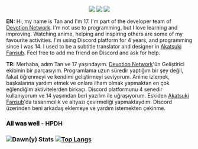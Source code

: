 <p align="center">
 <a href="https://discord.com/users/534739785172910100" target"blank_"><img src="https://img.shields.io/badge/Dawny%20-7289DA.svg?&style=for-the-badge&logo=discord&logoColor=white"></a>
  <a href="https://www.github.com/Da-wn" target"blank_"><img src="https://img.shields.io/badge/Dawn%20-191717.svg?&style=for-the-badge&logo=github&logoColor=white"></a>
 <a href="https://discord.gg/54uUttRWTf" target"blank_"><img src="https://img.shields.io/discord/805573119732482148?color=%237289da&label=Devotion&logo=Discord&logoColor=white&style=for-the-badge"></a>


**EN:** Hi, my name is Tan and I'm 17.  I'm part of the developer team of [Devotion Network](https://discord.gg/54uUttRWTf). I'm not use to programming, but I love learning and improving. Watching anime, helping and inspiring others are some of my favourite activities. I'm using Discord platform for 4 years, and programming since I was 14. I used to be a subtitle translator and designer in [Akatsuki Fansub](https://akatsukisubs.com). Feel free to add me friend on Discord and ask for help. 

**TR:** Merhaba, adım Tan ve 17 yaşındayım. [Devotion Network](https://discord.gg/54uUttRWTf)'ün Geliştirici ekibinin bir parçasıyım. Programlama uzun süredir yaptığım bir şey değil, fakat öğrenmeyi ve kendimi geliştirmeyi seviyorum. Anime izlemek, başkalarına yardım etmek ve onlara ilham olmak yapmaktan en çok eğlendiğim aktivitelerden birkaçı. Discord platformunu 4 senedir kullanıyorum ve 14 yaşımdan beri yazılım ile uğraşıyorum. Eskiden [Akatsuki Fansub](https://akatsukisubs.com)'da tasarımcılık ve altyazı çevirmeliği
yapmaktaydım. Discord üzerinden beni arkadaş eklemeye ve yardım istemekten çekinme.

<h3> 𝐀𝐥𝐥 𝐰𝐚𝐬 𝐰𝐞𝐥𝐥 - HPDH <h3/>


![Dawn(y) Stats](https://github-readme-stats.vercel.app/api?username=Da-wn&show_icons=true&hide_title=true&title_color=ffffff&icon_color=ffffff&text_color=7289da&bg_color=20232a)
[![Top Langs](https://github-readme-stats.vercel.app/api/top-langs/?username=Da-wn&layout=compact&text_color=7289da&title_color=ffffff&bg_color=141321)](https://github.com/Da-wn)



